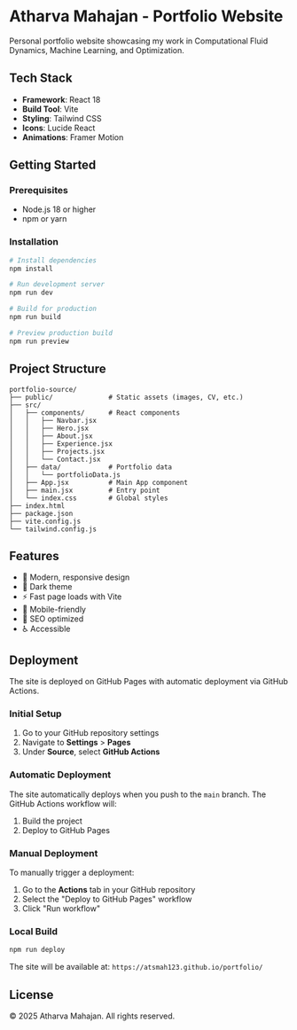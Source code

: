 # Atharva Mahajan - Portfolio Website

Personal portfolio website showcasing my work in Computational Fluid Dynamics, Machine Learning, and Optimization.

## Tech Stack

- **Framework**: React 18
- **Build Tool**: Vite
- **Styling**: Tailwind CSS
- **Icons**: Lucide React
- **Animations**: Framer Motion

## Getting Started

### Prerequisites

- Node.js 18 or higher
- npm or yarn

### Installation

```bash
# Install dependencies
npm install

# Run development server
npm run dev

# Build for production
npm run build

# Preview production build
npm run preview
```

## Project Structure

```
portfolio-source/
├── public/              # Static assets (images, CV, etc.)
├── src/
│   ├── components/      # React components
│   │   ├── Navbar.jsx
│   │   ├── Hero.jsx
│   │   ├── About.jsx
│   │   ├── Experience.jsx
│   │   ├── Projects.jsx
│   │   └── Contact.jsx
│   ├── data/            # Portfolio data
│   │   └── portfolioData.js
│   ├── App.jsx          # Main App component
│   ├── main.jsx         # Entry point
│   └── index.css        # Global styles
├── index.html
├── package.json
├── vite.config.js
└── tailwind.config.js
```

## Features

- 🎨 Modern, responsive design
- 🌙 Dark theme
- ⚡ Fast page loads with Vite
- 📱 Mobile-friendly
- 🎯 SEO optimized
- ♿ Accessible

## Deployment

The site is deployed on GitHub Pages with automatic deployment via GitHub Actions.

### Initial Setup

1. Go to your GitHub repository settings
2. Navigate to **Settings** > **Pages**
3. Under **Source**, select **GitHub Actions**

### Automatic Deployment

The site automatically deploys when you push to the `main` branch. The GitHub Actions workflow will:
1. Build the project
2. Deploy to GitHub Pages

### Manual Deployment

To manually trigger a deployment:
1. Go to the **Actions** tab in your GitHub repository
2. Select the "Deploy to GitHub Pages" workflow
3. Click "Run workflow"

### Local Build

```bash
npm run deploy
```

The site will be available at: `https://atsmah123.github.io/portfolio/`

## License

© 2025 Atharva Mahajan. All rights reserved.
